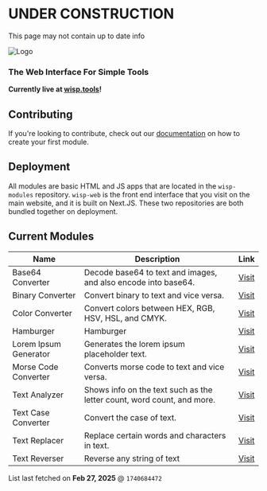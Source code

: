 # UNDER CONSTRUCTION

This page may not contain up to date info

![Logo](https://www.wisp.tools/assets/meta/default.png)

### The Web Interface For Simple Tools

**Currently live at [wisp.tools](https://www.wisp.tools/)!**

## Contributing

If you're looking to contribute, check out our [documentation](https://www.wisp.tools/docs) on how to create your first module.

## Deployment

All modules are basic HTML and JS apps that are located in the `wisp-modules` repository. `wisp-web` is the front end interface that you visit on the main website, and it is built on Next.JS. These two repositories are both bundled together on deployment.

## Current Modules
| Name | Description | Link |
| --- | --- | --- |
| Base64 Converter | Decode base64 to text and images, and also encode into base64. | [Visit](https://www.wisp.tools/mod/base64) |
| Binary Converter | Convert binary to text and vice versa. | [Visit](https://www.wisp.tools/mod/binary) |
| Color Converter | Convert colors between HEX, RGB, HSV, HSL, and CMYK. | [Visit](https://www.wisp.tools/mod/color-converter) |
| Hamburger | Hamburger | [Visit](https://www.wisp.tools/mod/hamburger) |
| Lorem Ipsum Generator | Generates the lorem ipsum placeholder text. | [Visit](https://www.wisp.tools/mod/lorem-ipsum) |
| Morse Code Converter | Converts morse code to text and vice versa. | [Visit](https://www.wisp.tools/mod/morse) |
| Text Analyzer | Shows info on the text such as the letter count, word count, and more. | [Visit](https://www.wisp.tools/mod/text-analyzer) |
| Text Case Converter | Convert the case of text. | [Visit](https://www.wisp.tools/mod/text-case) |
| Text Replacer | Replace certain words and characters in text. | [Visit](https://www.wisp.tools/mod/text-replacer) |
| Text Reverser | Reverse any string of text | [Visit](https://www.wisp.tools/mod/text-reverse) |


List last fetched on **Feb 27, 2025** @ `1740684472`
